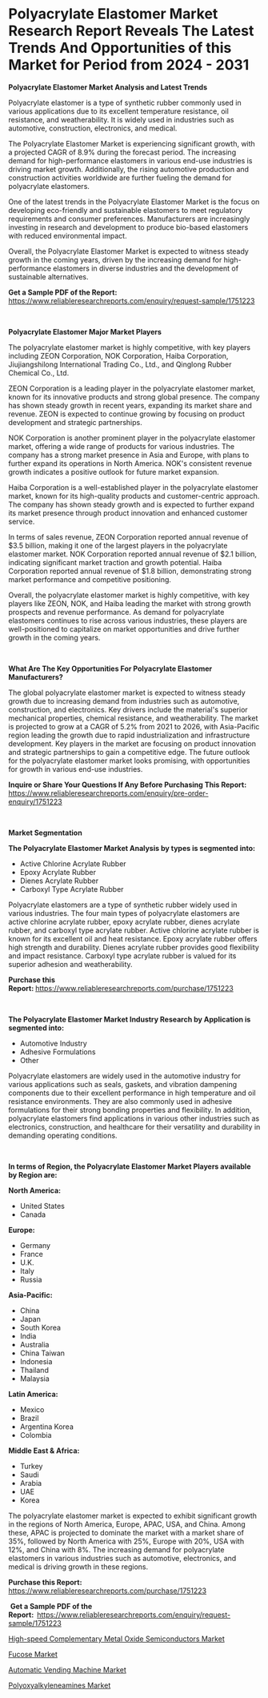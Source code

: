 <p><h1>Polyacrylate Elastomer Market Research Report Reveals The Latest Trends And Opportunities of this Market for Period from 2024 - 2031</h1></p><p><strong>Polyacrylate Elastomer Market Analysis and Latest Trends</strong></p>
<p><p>Polyacrylate elastomer is a type of synthetic rubber commonly used in various applications due to its excellent temperature resistance, oil resistance, and weatherability. It is widely used in industries such as automotive, construction, electronics, and medical.</p><p>The Polyacrylate Elastomer Market is experiencing significant growth, with a projected CAGR of 8.9% during the forecast period. The increasing demand for high-performance elastomers in various end-use industries is driving market growth. Additionally, the rising automotive production and construction activities worldwide are further fueling the demand for polyacrylate elastomers.</p><p>One of the latest trends in the Polyacrylate Elastomer Market is the focus on developing eco-friendly and sustainable elastomers to meet regulatory requirements and consumer preferences. Manufacturers are increasingly investing in research and development to produce bio-based elastomers with reduced environmental impact.</p><p>Overall, the Polyacrylate Elastomer Market is expected to witness steady growth in the coming years, driven by the increasing demand for high-performance elastomers in diverse industries and the development of sustainable alternatives.</p></p>
<p><strong>Get a Sample PDF of the Report:&nbsp;</strong> <a href="https://www.reliableresearchreports.com/enquiry/request-sample/1751223">https://www.reliableresearchreports.com/enquiry/request-sample/1751223</a></p>
<p>&nbsp;</p>
<p><strong>Polyacrylate Elastomer Major Market Players</strong></p>
<p><p>The polyacrylate elastomer market is highly competitive, with key players including ZEON Corporation, NOK Corporation, Haiba Corporation, Jiujiangshilong International Trading Co., Ltd., and Qinglong Rubber Chemical Co., Ltd.</p><p>ZEON Corporation is a leading player in the polyacrylate elastomer market, known for its innovative products and strong global presence. The company has shown steady growth in recent years, expanding its market share and revenue. ZEON is expected to continue growing by focusing on product development and strategic partnerships.</p><p>NOK Corporation is another prominent player in the polyacrylate elastomer market, offering a wide range of products for various industries. The company has a strong market presence in Asia and Europe, with plans to further expand its operations in North America. NOK's consistent revenue growth indicates a positive outlook for future market expansion.</p><p>Haiba Corporation is a well-established player in the polyacrylate elastomer market, known for its high-quality products and customer-centric approach. The company has shown steady growth and is expected to further expand its market presence through product innovation and enhanced customer service.</p><p>In terms of sales revenue, ZEON Corporation reported annual revenue of $3.5 billion, making it one of the largest players in the polyacrylate elastomer market. NOK Corporation reported annual revenue of $2.1 billion, indicating significant market traction and growth potential. Haiba Corporation reported annual revenue of $1.8 billion, demonstrating strong market performance and competitive positioning.</p><p>Overall, the polyacrylate elastomer market is highly competitive, with key players like ZEON, NOK, and Haiba leading the market with strong growth prospects and revenue performance. As demand for polyacrylate elastomers continues to rise across various industries, these players are well-positioned to capitalize on market opportunities and drive further growth in the coming years.</p></p>
<p>&nbsp;</p>
<p><strong>What Are The Key Opportunities For Polyacrylate Elastomer Manufacturers?</strong></p>
<p><p>The global polyacrylate elastomer market is expected to witness steady growth due to increasing demand from industries such as automotive, construction, and electronics. Key drivers include the material's superior mechanical properties, chemical resistance, and weatherability. The market is projected to grow at a CAGR of 5.2% from 2021 to 2026, with Asia-Pacific region leading the growth due to rapid industrialization and infrastructure development. Key players in the market are focusing on product innovation and strategic partnerships to gain a competitive edge. The future outlook for the polyacrylate elastomer market looks promising, with opportunities for growth in various end-use industries.</p></p>
<p><strong>Inquire or Share Your Questions If Any Before Purchasing This Report:</strong> <a href="https://www.reliableresearchreports.com/enquiry/pre-order-enquiry/1751223">https://www.reliableresearchreports.com/enquiry/pre-order-enquiry/1751223</a></p>
<p>&nbsp;</p>
<p><strong>Market Segmentation</strong></p>
<p><strong>The Polyacrylate Elastomer Market Analysis by types is segmented into:</strong></p>
<p><ul><li>Active Chlorine Acrylate Rubber</li><li>Epoxy Acrylate Rubber</li><li>Dienes Acrylate Rubber</li><li>Carboxyl Type Acrylate Rubber</li></ul></p>
<p><p>Polyacrylate elastomers are a type of synthetic rubber widely used in various industries. The four main types of polyacrylate elastomers are active chlorine acrylate rubber, epoxy acrylate rubber, dienes acrylate rubber, and carboxyl type acrylate rubber. Active chlorine acrylate rubber is known for its excellent oil and heat resistance. Epoxy acrylate rubber offers high strength and durability. Dienes acrylate rubber provides good flexibility and impact resistance. Carboxyl type acrylate rubber is valued for its superior adhesion and weatherability.</p></p>
<p><strong>Purchase this Report:&nbsp;</strong><a href="https://www.reliableresearchreports.com/purchase/1751223">https://www.reliableresearchreports.com/purchase/1751223</a></p>
<p>&nbsp;</p>
<p><strong>The Polyacrylate Elastomer Market Industry Research by Application is segmented into:</strong></p>
<p><ul><li>Automotive Industry</li><li>Adhesive Formulations</li><li>Other</li></ul></p>
<p><p>Polyacrylate elastomers are widely used in the automotive industry for various applications such as seals, gaskets, and vibration dampening components due to their excellent performance in high temperature and oil resistance environments. They are also commonly used in adhesive formulations for their strong bonding properties and flexibility. In addition, polyacrylate elastomers find applications in various other industries such as electronics, construction, and healthcare for their versatility and durability in demanding operating conditions.</p></p>
<p>&nbsp;</p>
<p><strong>In terms of Region, the Polyacrylate Elastomer Market Players available by Region are:</strong></p>
<p>
    <p> <strong> North America: </strong>
        <ul>
            <li>United States</li>
            <li>Canada</li>
        </ul>
        </p> 
    <p> <strong> Europe: </strong>
        <ul>
            <li>Germany</li>
            <li>France</li>
            <li>U.K.</li>
            <li>Italy</li>
            <li>Russia</li>
        </ul>
        </p> 
    <p> <strong> Asia-Pacific: </strong>
        <ul>
            <li>China</li>
            <li>Japan</li>
            <li>South Korea</li>
            <li>India</li>
            <li>Australia</li>
            <li>China Taiwan</li>
            <li>Indonesia</li>
            <li>Thailand</li>
            <li>Malaysia</li>
        </ul>
        </p> 
    <p> <strong> Latin America: </strong>
        <ul>
            <li>Mexico</li>
            <li>Brazil</li>
            <li>Argentina Korea</li>
            <li>Colombia</li>
        </ul>
        </p> 
    <p> <strong> Middle East & Africa: </strong>
        <ul>
            <li>Turkey</li>
            <li>Saudi</li>
            <li>Arabia</li>
            <li>UAE</li>
            <li>Korea</li>
        </ul>
    </p>
    </p>
<p><p>The polyacrylate elastomer market is expected to exhibit significant growth in the regions of North America, Europe, APAC, USA, and China. Among these, APAC is projected to dominate the market with a market share of 35%, followed by North America with 25%, Europe with 20%, USA with 12%, and China with 8%. The increasing demand for polyacrylate elastomers in various industries such as automotive, electronics, and medical is driving growth in these regions.</p></p>
<p><strong>Purchase this Report: </strong><a href="https://www.reliableresearchreports.com/purchase/1751223">https://www.reliableresearchreports.com/purchase/1751223</a></p>
<p>&nbsp;<strong>Get a Sample PDF of the Report:&nbsp;&nbsp;</strong><a href="https://www.reliableresearchreports.com/enquiry/request-sample/1751223">https://www.reliableresearchreports.com/enquiry/request-sample/1751223</a></p>
<p><strong></strong></p>
<p><p><a href="https://issuu.com/reportprime-2/docs/high-speed-complementary-metal-oxid_c5bb7dfc8a7c8c">High-speed Complementary Metal Oxide Semiconductors Market</a></p><p><a href="https://github.com/dx0328/Market-Research-Report-List-1/blob/main/fucose-market.md">Fucose Market</a></p><p><a href="https://issuu.com/reportprime-2/docs/automatic-vending-machine-market-size-2030.pptx">Automatic Vending Machine Market</a></p><p><a href="https://github.com/juancolorado15/Market-Research-Report-List-1/blob/main/polyoxyalkyleneamines-market.md">Polyoxyalkyleneamines Market</a></p></p>